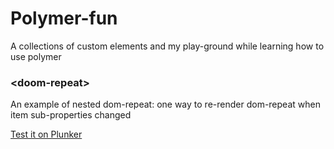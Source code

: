 # Polymer-fun

A collections of custom elements and my play-ground while learning how to use polymer  

### \<doom-repeat\>

An example of nested dom-repeat: one way to re-render dom-repeat when item sub-properties changed

[Test it on Plunker](doom-repeat-plnkr)

[//]: #
[doom-repeat-plnkr]: http://plnkr.co/edit/Y0P5vNxg46t5fX7gJFxU?p=preview

